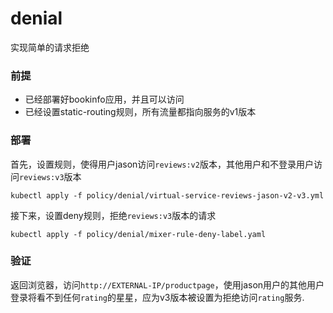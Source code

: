 # denial

实现简单的请求拒绝

### 前提

- 已经部署好bookinfo应用，并且可以访问
- 已经设置static-routing规则，所有流量都指向服务的v1版本

### 部署

首先，设置规则，使得用户jason访问`reviews:v2`版本，其他用户和不登录用户访问`reviews:v3`版本

```
kubectl apply -f policy/denial/virtual-service-reviews-jason-v2-v3.yml
```

接下来，设置deny规则，拒绝`reviews:v3`版本的请求

```
kubectl apply -f policy/denial/mixer-rule-deny-label.yaml
```


### 验证
返回浏览器，访问`http://EXTERNAL-IP/productpage`，使用jason用户的其他用户登录将看不到任何`rating`的星星，应为v3版本被设置为拒绝访问`rating`服务.
